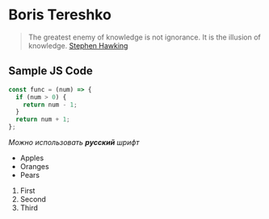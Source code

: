 # Boris Tereshko
> The greatest enemy of knowledge is not ignorance. 
> It is the illusion of knowledge.
[Stephen Hawking](https://ru.citaty.net/avtory/stiven-uiliam-khok)
## Sample JS Code
```javascript
const func = (num) => {
  if (num > 0) {
    return num - 1;
  }
  return num + 1;
};
```
_Можно использовать **русский** шрифт_
* Apples
* Oranges
* Pears

1. First
2. Second
3. Third
